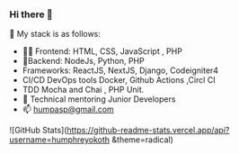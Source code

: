 ### Hi there 👋
👨‍ My stack is as follows:



- 👨‍💻   Frontend: HTML, CSS, JavaScript , PHP       
- 🔧Backend: NodeJs, Python, PHP  
- Frameworks:  ReactJS, NextJS, Django, Codeigniter4
- CI/CD DevOps tools Docker, Github Actions ,Circl CI
- TDD  Mocha and Chai , PHP Unit.
- 🔭 Technical mentoring Junior Developers
- 📫 humpasp@gmail.com

![GitHub Stats](https://github-readme-stats.vercel.app/api?username=humphreyokoth &theme=radical)
